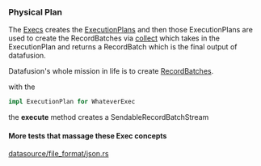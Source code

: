 
### Physical Plan

The [Execs](https://docs.rs/datafusion/latest/datafusion/index.html#physical-plan) creates the [ExecutionPlans](https://github.com/apache/arrow-datafusion/blob/master/datafusion/core/src/physical_plan/mod.rs) and then those ExecutionPlans are used to create the RecordBatches via [collect](https://github.com/apache/arrow-datafusion/blob/master/datafusion/core/src/physical_plan/mod.rs) which takes in the ExecutionPlan and returns a RecordBatch which is the final output of datafusion. 

Datafusion's whole mission in life is to create [RecordBatches](https://docs.rs/arrow/latest/arrow/record_batch/struct.RecordBatch.html).

with the 
```rust
impl ExecutionPlan for WhateverExec 
```
the **execute** method creates a SendableRecordBatchStream

#### More tests that massage these Exec concepts

[datasource/file_format/json.rs](https://github.com/apache/arrow-datafusion/blob/master/datafusion/core/src/datasource/file_format/json.rs)